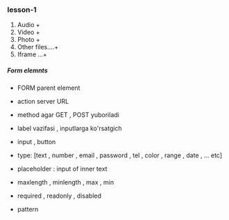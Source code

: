 ### lesson-1

1. Audio +
2. Video +
3. Photo +
4. Other files....+
5. Iframe ...+


##### Form elemnts

- FORM parent element
- action server URL
- method agar GET , POST yuboriladi 
- label vazifasi , inputlarga ko'rsatgich
- input , button 
- type: [text , number , email , password , tel , color , range , date , ... etc]
- placeholder : input of inner text
- maxlength , minlength , max , min
- required , readonly , disabled

- pattern 

